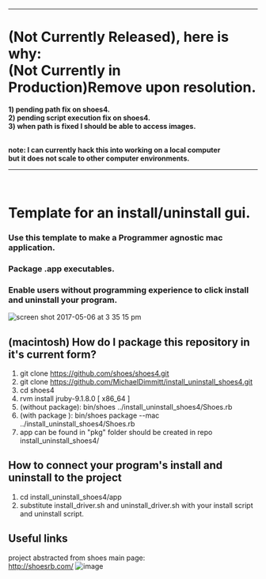 <hr>

# (Not Currently Released), here is why:<br>(Not Currently in Production)Remove upon resolution.
<b>
1) pending path fix on shoes4.<br>
2) pending script execution fix on shoes4.<br>
3) when path is fixed I should be able to access images.<br><br>

note: I can currently hack this into working on a local computer <br>but it does not scale to other computer environments.
</b><hr><br>
# Template for an install/uninstall gui.
### Use this template to make a Programmer agnostic mac application.
### Package .app executables.
### Enable users without programming experience to click install and uninstall your program.

![screen shot 2017-05-06 at 3 35 15 pm](https://cloud.githubusercontent.com/assets/11463275/25775377/cf6d9942-3271-11e7-80fe-0a11e757883a.png)

## (macintosh) How do I package this repository in it's current form?
1) git clone https://github.com/shoes/shoes4.git
2) git clone https://github.com/MichaelDimmitt/install_uninstall_shoes4.git
3) cd shoes4
4) rvm install jruby-9.1.8.0 [ x86_64 ]
5) (without package): bin/shoes ../install_uninstall_shoes4/Shoes.rb
6) (with package   ): bin/shoes package --mac ../install_uninstall_shoes4/Shoes.rb
7) app can be found in "pkg" folder should be created in repo install_uninstall_shoes4/

## How to connect your program's install and uninstall to the project
1) cd install_uninstall_shoes4/app
2) substitute install_driver.sh and uninstall_driver.sh with your install script and uninstall script.

## Useful links

project abstracted from shoes main page:<br>
http://shoesrb.com/
![image](https://cloud.githubusercontent.com/assets/11463275/25774919/c945e2aa-3266-11e7-870e-6b0146bb825e.png)
